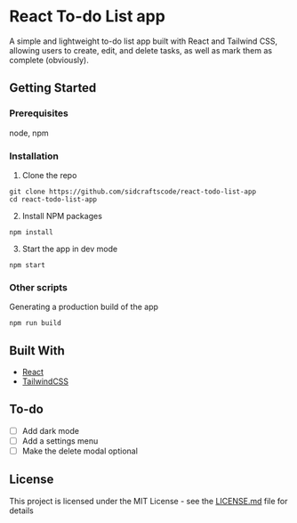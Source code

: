 # React To-do List app

A simple and lightweight to-do list app built with React and Tailwind CSS, allowing users to create, edit, and delete tasks, as well as mark them as complete (obviously).

## Getting Started
### Prerequisites
node, npm

### Installation
1. Clone the repo 
```
git clone https://github.com/sidcraftscode/react-todo-list-app
cd react-todo-list-app
```

2. Install NPM packages
```
npm install
```

3. Start the app in dev mode
```
npm start
```

### Other scripts
Generating a production build of the app
```
npm run build
```

## Built With

* [React](https://react.dev)
* [TailwindCSS](https://tailwindcss.com)

## To-do
- [ ] Add dark mode
- [ ] Add a settings menu
- [ ] Make the delete modal optional

## License

This project is licensed under the MIT License - see the [LICENSE.md](LICENSE.md) file for details
